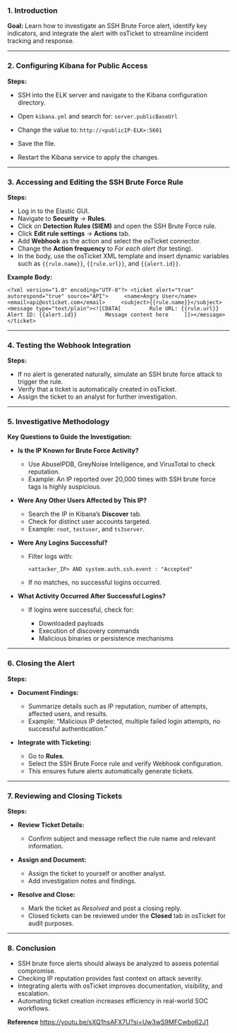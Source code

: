 ### 1. Introduction

**Goal:** Learn how to investigate an SSH Brute Force alert, identify key indicators, and integrate the alert with osTicket to streamline incident tracking and response.

---

### 2. Configuring Kibana for Public Access

**Steps:**

- SSH into the ELK server and navigate to the Kibana configuration directory.
- Open `kibana.yml` and search for:
    `server.publicBaseUrl`
    
- Change the value to:
    `http://<publicIP-ELK>:5601`
    
- Save the file.
- Restart the Kibana service to apply the changes.



---

### 3. Accessing and Editing the SSH Brute Force Rule

**Steps:**

- Log in to the Elastic GUI.
- Navigate to **Security** → **Rules**.
- Click on **Detection Rules (SIEM)** and open the SSH Brute Force rule.
- Click **Edit rule settings** → **Actions** tab.
- Add **Webhook** as the action and select the osTicket connector.
- Change the **Action frequency** to _For each alert_ (for testing).
- In the body, use the osTicket XML template and insert dynamic variables such as `{{rule.name}}`, `{{rule.url}}`, and `{{alert.id}}`.


**Example Body:**

`<?xml version="1.0" encoding="UTF-8"?> <ticket alert="true" autorespond="true" source="API">     <name>Angry User</name>     <email>api@osticket.com</email>     <subject>{{rule.name}}</subject>     <message type="text/plain"><![CDATA[         Rule URL: {{rule.url}}         Alert ID: {{alert.id}}         Message content here     ]]></message> </ticket>`

---

### 4. Testing the Webhook Integration

**Steps:**

- If no alert is generated naturally, simulate an SSH brute force attack to trigger the rule.
- Verify that a ticket is automatically created in osTicket.
- Assign the ticket to an analyst for further investigation.

---

### 5. Investigative Methodology

**Key Questions to Guide the Investigation:**

- **Is the IP Known for Brute Force Activity?**
    
    - Use AbuseIPDB, GreyNoise Intelligence, and VirusTotal to check reputation.
    - Example: An IP reported over 20,000 times with SSH brute force tags is highly suspicious.
    
- **Were Any Other Users Affected by This IP?**
    
    - Search the IP in Kibana’s **Discover** tab.
    - Check for distinct user accounts targeted.
    - Example: `root`, `testuser`, and `ts3server`.
    
- **Were Any Logins Successful?**
    
    - Filter logs with:
        
        `<attacker_IP> AND system.auth.ssh.event : "Accepted"`
        
    - If no matches, no successful logins occurred.
    
- **What Activity Occurred After Successful Logins?**
    
    - If logins were successful, check for:
        
        - Downloaded payloads
        - Execution of discovery commands
        - Malicious binaries or persistence mechanisms

---

### 6. Closing the Alert

**Steps:**

- **Document Findings:**
    
    - Summarize details such as IP reputation, number of attempts, affected users, and results.
    - Example: “Malicious IP detected, multiple failed login attempts, no successful authentication.”

- **Integrate with Ticketing:**
    
    - Go to **Rules**.
    - Select the SSH Brute Force rule and verify Webhook configuration.
    - This ensures future alerts automatically generate tickets.

---

### 7. Reviewing and Closing Tickets

**Steps:**

- **Review Ticket Details:**
    
    - Confirm subject and message reflect the rule name and relevant information.
    
- **Assign and Document:**
    
    - Assign the ticket to yourself or another analyst.
    - Add investigation notes and findings.
    
- **Resolve and Close:**
    
    - Mark the ticket as _Resolved_ and post a closing reply.
    - Closed tickets can be reviewed under the **Closed** tab in osTicket for audit purposes.

---

### 8. Conclusion

- SSH brute force alerts should always be analyzed to assess potential compromise.
- Checking IP reputation provides fast context on attack severity.
- Integrating alerts with osTicket improves documentation, visibility, and escalation.
- Automating ticket creation increases efficiency in real-world SOC workflows.

**Reference**
https://youtu.be/sXQ1hsAFX7U?si=Uw3wS9MFCwbo62J1